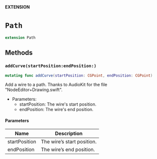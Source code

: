 **EXTENSION**

# `Path`
```swift
extension Path
```

## Methods
### `addCurve(startPosition:endPosition:)`

```swift
mutating func addCurve(startPosition: CGPoint, endPosition: CGPoint)
```

Add a wire to a path.
Thanks to AudioKit for the file "NodeEditor+Drawing.swift".
- Parameters:
  - startPosition: The wire's start position.
  - endPosition: The wire's end position.

#### Parameters

| Name | Description |
| ---- | ----------- |
| startPosition | The wire’s start position. |
| endPosition | The wire’s end position. |